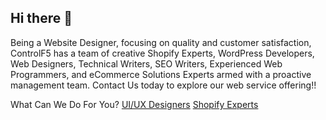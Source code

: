 ## Hi there 👋


Being a Website Designer, focusing on quality and customer satisfaction, ControlF5 has a team of creative Shopify Experts, WordPress Developers, Web Designers, Technical Writers, SEO Writers, Experienced Web Programmers, and eCommerce Solutions Experts armed with a proactive management team. Contact Us today to explore our web service offering!!

What Can We Do For You?
[UI/UX Designers](https://www.controlf5.in/ui-ux-design/)
[Shopify Experts](https://www.controlf5.in/shopify-experts/)

